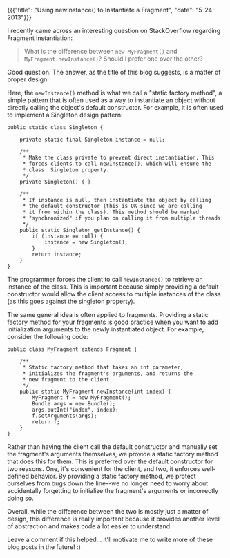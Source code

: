 {{{"title": "Using newInstance() to Instantiate a Fragment", "date": "5-24-2013"}}}

I recently came across an interesting question on StackOverflow regarding Fragment instantiation:

> What is the difference between `new MyFragment()` and `MyFragment.newInstance()`? Should I prefer one over the other?

Good question. The answer, as the title of this blog suggests, is a matter of proper design.

Here, the `newInstance()` method is what we call a "static factory method", a simple pattern that is often used as a way to instantiate an object without directly calling the object's default constructor. For example, it is often used to implement a Singleton design pattern:

    public static class Singleton {
    
        private static final Singleton instance = null;
        
        /** 
         * Make the class private to prevent direct instantiation. This 
         * forces clients to call newInstance(), which will ensure the
         * class' Singleton property.
         */
        private Singleton() { }
   
        /**
         * If instance is null, then instantiate the object by calling
         * the default constructor (this is OK since we are calling
         * it from within the class). This method should be marked
         * "synchronized" if you plan on calling it from multiple threads!
         */ 
        public static Singleton getInstance() {
            if (instance == null) {
                instance = new Singleton();
            }
            return instance;
        }
    }

The programmer forces the client to call `newInstance()` to retrieve an instance of the class. This is important because simply providing a default constructor would allow the client access to multiple instances of the class (as this goes against the singleton property).

The same general idea is often applied to fragments. Providing a static factory method for your fragments is good practice when you want to add initialization arguments to the newly instantiated object. For example, consider the following code:

    public class MyFragment extends Fragment {

        /**
         * Static factory method that takes an int parameter,
         * initializes the fragment's arguments, and returns the
         * new fragment to the client.
         */
        public static MyFragment newInstance(int index) {
            MyFragment f = new MyFragment();
            Bundle args = new Bundle();
            args.putInt("index", index);
            f.setArguments(args);
            return f;
        }
    }

Rather than having the client call the default constructor and manually set the fragment's arguments themselves, we provide a static factory method that does this for them. This is preferred over the default constructor for two reasons. One, it's convenient for the client, and two, it enforces well-defined behavior. By providing a static factory method, we protect ourselves from bugs down the line--we no longer need to worry about accidentally forgetting to initialize the fragment's arguments or incorrectly doing so.

Overall, while the difference between the two is mostly just a matter of design, this difference is really important because it provides another level of abstraction and makes code a lot easier to understand.

Leave a comment if this helped... it'll motivate me to write more of these blog posts in the future! :)